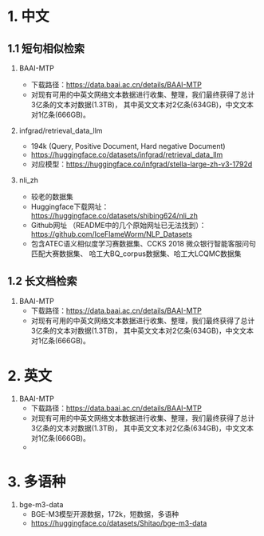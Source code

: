 # 1. 中文
## 1.1 短句相似检索

1. BAAI-MTP
   - 下载路径：https://data.baai.ac.cn/details/BAAI-MTP
   - 对现有可用的中英文网络文本数据进行收集、整理，我们最终获得了总计3亿条的文本对数据(1.3TB)，
     其中英文文本对2亿条(634GB)，中文文本对1亿条(666GB)。
   
2. infgrad/retrieval_data_llm
    - 194k (Query, Positive Document, Hard negative Document)
    - https://huggingface.co/datasets/infgrad/retrieval_data_llm
    - 对应模型：https://huggingface.co/infgrad/stella-large-zh-v3-1792d

3. nli_zh 
   - 较老的数据集
   - Huggingface下载网址：https://huggingface.co/datasets/shibing624/nli_zh
   - Github网址 （README中的几个原始网址已无法找到）：https://github.com/IceFlameWorm/NLP_Datasets
   - 包含ATEC语义相似度学习赛数据集、CCKS 2018 微众银行智能客服问句匹配大赛数据集、
     哈工大BQ_corpus数据集、哈工大LCQMC数据集

## 1.2 长文档检索

1. BAAI-MTP
   - 下载路径：https://data.baai.ac.cn/details/BAAI-MTP
   - 对现有可用的中英文网络文本数据进行收集、整理，我们最终获得了总计3亿条的文本对数据(1.3TB)，
     其中英文文本对2亿条(634GB)，中文文本对1亿条(666GB)。
   
# 2. 英文

1. BAAI-MTP
   - 下载路径：https://data.baai.ac.cn/details/BAAI-MTP
   - 对现有可用的中英文网络文本数据进行收集、整理，我们最终获得了总计3亿条的文本对数据(1.3TB)，
     其中英文文本对2亿条(634GB)，中文文本对1亿条(666GB)。
   - 
# 3. 多语种

1. bge-m3-data
   - BGE-M3模型开源数据，172k，短数据，多语种
   - https://huggingface.co/datasets/Shitao/bge-m3-data
